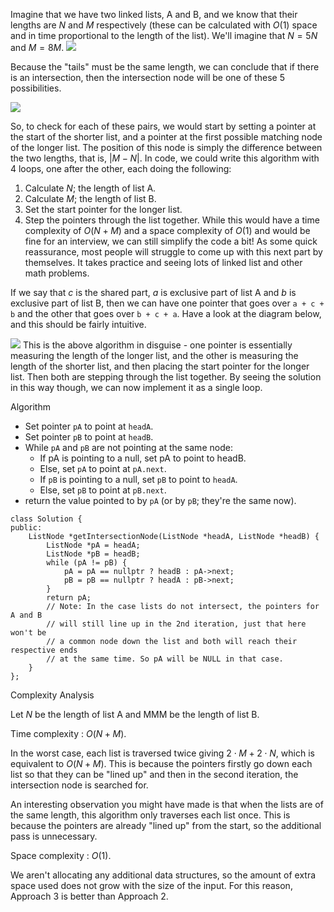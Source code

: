 Imagine that we have two linked lists, A and B, and we know that their lengths are $N$ and $M$ respectively (these can be calculated with $O(1)$ space and in time proportional to the length of the list). We'll imagine that $N=5N$ and $M=8M$.
![](https://leetcode.com/problems/intersection-of-two-linked-lists/Figures/160/image1.png)

Because the "tails" must be the same length, we can conclude that if there is an intersection, then the intersection node will be one of these 5 possibilities.

![](https://leetcode.com/problems/intersection-of-two-linked-lists/Figures/160/image2.png)

So, to check for each of these pairs, we would start by setting a pointer at the start of the shorter list, and a pointer at the first possible matching node of the longer list. The position of this node is simply the difference between the two lengths, that is, $|M - N|$.
In code, we could write this algorithm with 4 loops, one after the other, each doing the following:

1. Calculate $N$; the length of list A.
2. Calculate $M$; the length of list B.
3. Set the start pointer for the longer list.
4. Step the pointers through the list together.
While this would have a time complexity of $O(N+M)$ and a space complexity of $O(1)$ and would be fine for an interview, we can still simplify the code a bit! As some quick reassurance, most people will struggle to come up with this next part by themselves. It takes practice and seeing lots of linked list and other math problems.

If we say that $c$ is the shared part, $a$ is exclusive part of list A and $b$ is exclusive part of list B, then we can have one pointer that goes over `a + c + b` and the other that goes over `b + c + a`. Have a look at the diagram below, and this should be fairly intuitive.

![](https://leetcode.com/problems/intersection-of-two-linked-lists/Figures/160/image4.png)
This is the above algorithm in disguise - one pointer is essentially measuring the length of the longer list, and the other is measuring the length of the shorter list, and then placing the start pointer for the longer list. Then both are stepping through the list together. By seeing the solution in this way though, we can now implement it as a single loop.

Algorithm

- Set pointer `pA` to point at `headA`.
- Set pointer `pB` to point at `headB`.
- While `pA` and `pB` are not pointing at the same node:
	- If pA is pointing to a null, set pA to point to headB.
	- Else, set `pA` to point at `pA.next`.
	- If `pB` is pointing to a null, set `pB` to point to `headA`.
	- Else, set `pB` to point at `pB.next`.
- return the value pointed to by `pA` (or by `pB`; they're the same now).
```
class Solution {
public:
    ListNode *getIntersectionNode(ListNode *headA, ListNode *headB) {
        ListNode *pA = headA;
        ListNode *pB = headB;
        while (pA != pB) {
            pA = pA == nullptr ? headB : pA->next;
            pB = pB == nullptr ? headA : pB->next;
        }
        return pA;
        // Note: In the case lists do not intersect, the pointers for A and B
        // will still line up in the 2nd iteration, just that here won't be
        // a common node down the list and both will reach their respective ends
        // at the same time. So pA will be NULL in that case.
    }
};
```
Complexity Analysis

Let $N$ be the length of list A and MMM be the length of list B.

Time complexity : $O(N + M)$.

In the worst case, each list is traversed twice giving $2⋅M+2⋅N$, which is equivalent to $O(N + M)$. This is because the pointers firstly go down each list so that they can be "lined up" and then in the second iteration, the intersection node is searched for.

An interesting observation you might have made is that when the lists are of the same length, this algorithm only traverses each list once. This is because the pointers are already "lined up" from the start, so the additional pass is unnecessary.

Space complexity : $O(1)$.

We aren't allocating any additional data structures, so the amount of extra space used does not grow with the size of the input. For this reason, Approach 3 is better than Approach 2.
